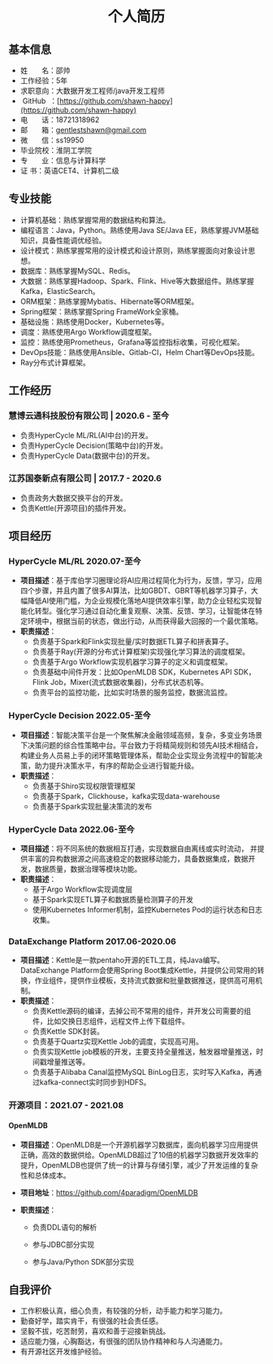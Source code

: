 <h1 align=center>个人简历</h1>

## 基本信息

- 姓&nbsp;&nbsp;&nbsp;&nbsp;&nbsp;&nbsp;&nbsp;名：邵帅
- 工作经验：5年
- 求职意向：大数据开发工程师/java开发工程师
- &nbsp;GitHub&nbsp;&nbsp;：[https://github.com/shawn-happy](https://github.com/shawn-happy)
- 电&nbsp;&nbsp;&nbsp;&nbsp;&nbsp;&nbsp;&nbsp;话：18721318962
- 邮&nbsp;&nbsp;&nbsp;&nbsp;&nbsp;&nbsp;&nbsp;箱：gentlestshawn@gmail.com
- 微&nbsp;&nbsp;&nbsp;&nbsp;&nbsp;&nbsp;&nbsp;信：ss19950
- 毕业院校：淮阴工学院
- 专&nbsp;&nbsp;&nbsp;&nbsp;&nbsp;&nbsp;&nbsp;业：信息与计算科学
- 证       书：英语CET4、计算机二级

## 专业技能

* 计算机基础：熟练掌握常用的数据结构和算法。
* 编程语言：Java，Python。熟练使用Java SE/Java EE，熟练掌握JVM基础知识，具备性能调优经验。
* 设计模式：熟练掌握常用的设计模式和设计原则，熟练掌握面向对象设计思想。
* 数据库：熟练掌握MySQL、Redis。
* 大数据：熟练掌握Hadoop、Spark、Flink、Hive等大数据组件。熟练掌握Kafka，ElasticSearch。
* ORM框架：熟练掌握Mybatis、Hibernate等ORM框架。
* Spring框架：熟练掌握Spring FrameWork全家桶。
* 基础设施：熟练使用Docker，Kubernetes等。
* 调度：熟练使用Argo Workflow调度框架。
* 监控：熟练使用Prometheus，Grafana等监控指标收集，可视化框架。
* DevOps技能：熟练使用Ansible、Gitlab-CI，Helm Chart等DevOps技能。
* Ray分布式计算框架。

## 工作经历
### 慧博云通科技股份有限公司 |  2020.6 - 至今
- 负责HyperCycle ML/RL(AI中台)的开发。
- 负责HyperCycle Decision(策略中台)的开发。
- 负责HyperCycle Data(数据中台)的开发。

### 江苏国泰新点有限公司 |  2017.7 - 2020.6
- 负责政务大数据交换平台的开发。
- 负责Kettle(开源项目)的插件开发。





## 项目经历

### HyperCycle ML/RL 2020.07-至今

* **项目描述**：基于库伯学习圈理论将AI应用过程简化为行为，反馈，学习，应用四个步骤，并且内置了很多AI算法，比如GBDT、GBRT等机器学习算子，大幅降低AI使用门槛，为企业规模化落地AI提供效率引擎，助力企业轻松实现智能化转型。强化学习通过自动化重复观察、决策、反馈、学习，让智能体在特定环境中，根据当前的状态，做出行动，从而获得最大回报的一个最优策略。
* **职责描述**：
  * 负责基于Spark和Flink实现批量/实时数据ETL算子和拼表算子。
  * 负责基于Ray(开源的分布式计算框架)实现强化学习算法的调度框架。
  * 负责基于Argo Workflow实现机器学习算子的定义和调度框架。
  * 负责基础中间件开发：比如OpenMLDB SDK，Kubernetes API SDK，Flink Job，Mixer(流式数据收集器)，分布式状态机等。
  * 负责平台的监控功能，比如实时场景的服务监控，数据流监控。

### HyperCycle Decision 2022.05-至今

* **项目描述**：智能决策平台是一个聚焦解决金融领域高频，复杂，多变业务场景下决策问题的综合性策略中台。平台致力于将精简规则和领先AI技术相结合，构建业务人员易上手的闭环策略管理体系，帮助企业实现业务流程中的智能决策，助力提升决策水平，有序的帮助企业进行智能升级。
* **职责描述**：
  * 负责基于Shiro实现权限管理框架
  * 负责基于Spark，Clickhouse，kafka实现data-warehouse
  * 负责基于Spark实现批量决策流的发布

### HyperCycle Data 2022.06-至今

* **项目描述**：将不同系统的数据相互打通，实现数据自由离线或实时流动， 并提供丰富的异构数据源之间高速稳定的数据移动能力，具备数据集成，数据开发，数据质量，数据治理等模块功能。
* **职责描述**：
  * 基于Argo Workflow实现调度层
  * 基于Spark实现ETL算子和数据质量检测算子的开发
  * 使用Kubernetes Informer机制，监控Kubernetes Pod的运行状态和日志收集。

### DataExchange Platform 2017.06-2020.06

* **项目描述**：Kettle是一款pentaho开源的ETL工具，纯Java编写。DataExchange Platform会使用Spring Boot集成Kettle，并提供公司常用的转换，作业组件，提供作业模板，支持流式数据和批量数据推送，提供高可用机制。
* **职责描述**：
  * 负责Kettle源码的编译，去掉公司不常用的组件，并开发公司需要的组件，比如交换日志组件，远程文件上传下载组件。
  * 负责Kettle SDK封装。
  * 负责基于Quartz实现Kettle Job的调度，实现高可用。
  * 负责实现Kettle job模板的开发，主要支持全量推送，触发器增量推送，时间戳增量推送等。
  * 负责基于Alibaba Canal监控MySQL BinLog日志，实时写入Kafka，再通过kafka-connect实时同步到HDFS。

### 开源项目：2021.07 - 2021.08

#### OpenMLDB

* **项目描述**：OpenMLDB是一个开源机器学习数据库，面向机器学习应用提供正确，高效的数据供给。OpenMLDB超过了10倍的机器学习数据开发效率的提升，OpenMLDB也提供了统一的计算与存储引擎，减少了开发运维的复杂性和总体成本。

* **项目地址**：https://github.com/4paradigm/OpenMLDB

* **职责描述**：

  * 负责DDL语句的解析

  * 参与JDBC部分实现

  * 参与Java/Python SDK部分实现


## 自我评价
- 工作积极认真，细心负责，有较强的分析，动手能力和学习能力。
- 勤奋好学，踏实肯干，有很强的社会责任感。
- 坚毅不拔，吃苦耐劳，喜欢和善于迎接新挑战。
- 适应能力强，心胸豁达，有很强的团队协作精神和与人沟通能力。
- 有开源社区开发维护经验。
